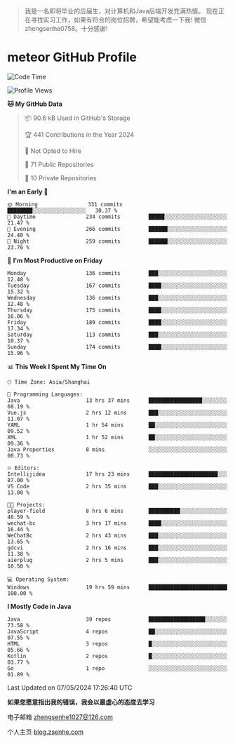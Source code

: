 > 我是一名即将毕业的应届生，对计算机和Java后端开发充满热情。
> 现在正在寻找实习工作，如果有符合的岗位招聘，希望能考虑一下我!
> 微信 zhengsenhe0758。十分感谢!

# meteor  GitHub Profile 

<!--START_SECTION:waka-->
![Code Time](http://img.shields.io/badge/Code%20Time-24%20hrs%2057%20mins-blue)

![Profile Views](http://img.shields.io/badge/Profile%20Views-79-blue)

**🐱 My GitHub Data** 

> 📦 90.6 kB Used in GitHub's Storage 
 > 
> 🏆 441 Contributions in the Year 2024
 > 
> 🚫 Not Opted to Hire
 > 
> 📜 71 Public Repositories 
 > 
> 🔑 10 Private Repositories 
 > 
**I'm an Early 🐤** 

```text
🌞 Morning                331 commits         ████████░░░░░░░░░░░░░░░░░   30.37 % 
🌆 Daytime                234 commits         █████░░░░░░░░░░░░░░░░░░░░   21.47 % 
🌃 Evening                266 commits         ██████░░░░░░░░░░░░░░░░░░░   24.40 % 
🌙 Night                  259 commits         ██████░░░░░░░░░░░░░░░░░░░   23.76 % 
```
📅 **I'm Most Productive on Friday** 

```text
Monday                   136 commits         ███░░░░░░░░░░░░░░░░░░░░░░   12.48 % 
Tuesday                  167 commits         ████░░░░░░░░░░░░░░░░░░░░░   15.32 % 
Wednesday                136 commits         ███░░░░░░░░░░░░░░░░░░░░░░   12.48 % 
Thursday                 175 commits         ████░░░░░░░░░░░░░░░░░░░░░   16.06 % 
Friday                   189 commits         ████░░░░░░░░░░░░░░░░░░░░░   17.34 % 
Saturday                 113 commits         ███░░░░░░░░░░░░░░░░░░░░░░   10.37 % 
Sunday                   174 commits         ████░░░░░░░░░░░░░░░░░░░░░   15.96 % 
```


📊 **This Week I Spent My Time On** 

```text
🕑︎ Time Zone: Asia/Shanghai

💬 Programming Languages: 
Java                     13 hrs 37 mins      █████████████████░░░░░░░░   68.19 % 
Vue.js                   2 hrs 12 mins       ███░░░░░░░░░░░░░░░░░░░░░░   11.07 % 
YAML                     1 hr 54 mins        ██░░░░░░░░░░░░░░░░░░░░░░░   09.52 % 
XML                      1 hr 52 mins        ██░░░░░░░░░░░░░░░░░░░░░░░   09.36 % 
Java Properties          8 mins              ░░░░░░░░░░░░░░░░░░░░░░░░░   00.73 % 

🔥 Editors: 
Intellijidea             17 hrs 23 mins      ██████████████████████░░░   87.00 % 
VS Code                  2 hrs 35 mins       ███░░░░░░░░░░░░░░░░░░░░░░   13.00 % 

🐱‍💻 Projects: 
player-field             8 hrs 6 mins        ██████████░░░░░░░░░░░░░░░   40.59 % 
wechat-bc                3 hrs 17 mins       ████░░░░░░░░░░░░░░░░░░░░░   16.44 % 
WeChatBc                 2 hrs 43 mins       ███░░░░░░░░░░░░░░░░░░░░░░   13.65 % 
gdcvi                    2 hrs 16 mins       ███░░░░░░░░░░░░░░░░░░░░░░   11.38 % 
aierplug                 2 hrs 5 mins        ███░░░░░░░░░░░░░░░░░░░░░░   10.50 % 

💻 Operating System: 
Windows                  19 hrs 59 mins      █████████████████████████   100.00 % 
```

**I Mostly Code in Java** 

```text
Java                     39 repos            ██████████████████░░░░░░░   73.58 % 
JavaScript               4 repos             ██░░░░░░░░░░░░░░░░░░░░░░░   07.55 % 
HTML                     3 repos             █░░░░░░░░░░░░░░░░░░░░░░░░   05.66 % 
Kotlin                   2 repos             █░░░░░░░░░░░░░░░░░░░░░░░░   03.77 % 
Go                       1 repo              ░░░░░░░░░░░░░░░░░░░░░░░░░   01.89 % 
```




 Last Updated on 07/05/2024 17:26:40 UTC
<!--END_SECTION:waka-->


**如果您愿意指出我的错误，我会以最虚心的态度去学习**

电子邮箱 zhengsenhe1027@126.com

个人主页 [blog.zsenhe.com](http://blog.zsenhe.com/)


